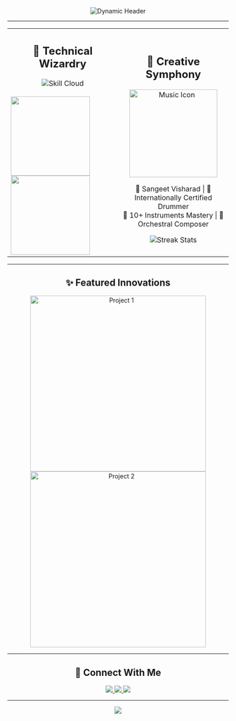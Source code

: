 <!-- Add a futuristic header with gradient and emojis -->
<div align="center">
  <img src="https://readme-typing-svg.demolab.com?font=Fira+Code&weight=600&size=28&duration=4000&pause=1000&color=20C997&center=true&vCenter=true&width=800&lines=Heyo!+I'm+Ishaan+Ray+%F0%9F%91%8B;Full-Stack+Developer+%7C+Open-Source+Enthusiast+%7C+Musical+Maestro+%F0%9F%8E%B9;Building+the+Future+with+Code+%26+Creativity+%E2%9C%A8" alt="Dynamic Header" />
</div>

---

<!-- Interactive Grid Layout -->
<table align="center">
  <tr>
    <td width="50%">
      <h2 align="center">🚀 Technical Wizardry</h2>
      <!-- Dynamic Skill Cloud -->
      <div align="center">
        <img src="https://skillicons.dev/icons?i=python,js,react,nodejs,html,css,android,java,rust,postgres,mongodb,linux,git,github,aws&theme=dark&perline=5" alt="Skill Cloud" />
      </div>
      <br/>
      <!-- Real-time GitHub Stats -->
      <a href="https://github.com/cipher-shadow-ir">
        <img height="180em" src="https://github-readme-stats-git-master-cipher-shadow-ir.vercel.app/api?username=cipher-shadow-ir&show_icons=true&theme=aura&include_all_commits=true&count_private=true&hide_border=true"/>
        <img height="180em" src="https://github-readme-stats-git-master-cipher-shadow-ir.vercel.app/api/top-langs/?username=cipher-shadow-ir&layout=compact&langs_count=8&theme=aura&hide_border=true"/>
      </a>
    </td>
    <td width="50%">
      <h2 align="center">🎹 Creative Symphony</h2>
      <!-- Music Section with Animation -->
      <div align="center">
        <img src="https://github.com/Cipher-Shadow-IR/Cipher-Shadow-IR/assets/93732295/5c7e5a8a-9e0d-4bae-8e95-2c4c9e6e1d1f" width="200" alt="Music Icon"/>
        <p>🎻 Sangeet Visharad | 🥁 Internationally Certified Drummer<br>🎹 10+ Instruments Mastery | 🎼 Orchestral Composer</p>
      </div>
      <!-- Streak Stats with Glow Effect -->
      <div align="center">
        <img src="https://streak-stats.demolab.com?user=cipher-shadow-ir&theme=aura&hide_border=true&date_format=j%20M%5B%20Y%5D&background=00000000&ring=20C997&fire=20C997&currStreakLabel=20C997" alt="Streak Stats"/>
      </div>
    </td>
  </tr>
</table>

---

<!-- Dynamic Project Showcase -->
<h2 align="center">✨ Featured Innovations</h2>
<div align="center">
  <a href="https://github.com/Cipher-Shadow-IR/infinite-compiler-hub">
    <img src="https://github-readme-medium-recent-article.vercel.app/medium/@username/0?theme=aura" alt="Project 1" width="400"/>
  </a>
  <a href="[portfolio link]">
    <img src="https://github-readme-medium-recent-article.vercel.app/medium/@username/1?theme=dark" alt="Project 2" width="400"/>
  </a>
</div>

---

<!-- Glowing Contact Section -->
<h2 align="center">📡 Connect With Me</h2>
<div align="center">
  <!-- Animated Social Badges -->
  <a href="https://linkedin.com/in/ishaanray">
    <img src="https://img.shields.io/badge/LinkedIn-0A66C2?style=for-the-badge&logo=linkedin&logoColor=white&labelColor=000&color=20C997"/>
  </a>
  <a href="mailto:cipher.shadow.1972k6@gmail.com">
    <img src="https://img.shields.io/badge/Email-EA4335?style=for-the-badge&logo=gmail&logoColor=white&labelColor=000&color=20C997"/>
  </a>
  <!-- Discord Badge with Status API -->
  <a href="https://discord.com/users/yourid">
    <img src="https://dcbadge.vercel.app/api/shield/yourid?style=for-the-badge&theme=aura"/>
  </a>
</div>

---

<!-- Futuristic Footer -->
<div align="center">
  <img src="https://capsule-render.vercel.app/api?type=waving&color=20C997&height=100&section=footer&text=Code%20Meets%20Creativity&fontSize=30&fontColor=000&animation=fadeIn"/>
</div>
